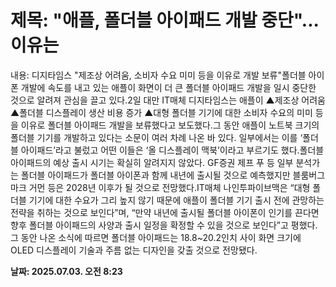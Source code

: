 # **제목: "애플, 폴더블 아이패드 개발 중단"...이유는**

  내용: 디지타임스 "제조상 어려움, 소비자 수요 미미 등을 이유로 개발 보류"폴더블 아이폰 개발에 속도를 내고 있는 애플이 화면이 더 큰 폴더블 아이패드 개발을 일시 중단한 것으로 알려져 관심을 끌고 있다.2일 대만 IT매체 디지타임스는 애플이 ▲제조상 어려움 ▲폴더블 디스플레이 생산 비용 증가 ▲대형 폴더블 기기에 대한 소비자 수요의 미미 등을 이유로 폴더블 아이패드 개발을 보류했다고 보도했다.그 동안 애플이 노트북 크기의 폴더블 기기를 개발하고 있다는 소문이 여러 차례 나온 바 있다. 일부에서는 이를 ‘폴더블 아이패드’라고 불렀고 어떤 이들은 ‘올 디스플레이 맥북’이라고 부르기도 했다.폴더블 아이패드의 예상 출시 시기는 확실히 알려지지 않았다. GF증권 제프 푸 등 일부 분석가는 폴더블 아이패드가 폴더블 아이폰과 함께 내년에 출시될 것으로 예측했지만 블룸버그 마크 거먼 등은 2028년 이후가 될 것으로 전망했다.IT매체 나인투파이브맥은 “대형 폴더블 기기에 대한 수요가 그리 높지 않기 때문에 애플이 폴더블 기기 출시 전에 관망하는 전략을 취하는 것으로 보인다”며, “만약 내년에 출시될 폴더블 아이폰이 인기를 끈다면 향후 폴더블 아이패드의 사양과 출시 일정을 확정할 수 있을 것으로 보인다”고 평했다.그 동안 나온 소식에 따르면 폴더블 아이패드는 18.8~20.2인치 사이 화면 크기에 OLED 디스플레이 기술과 주름 없는 디자인을 갖출 것으로 전망됐다.

  **날짜: 2025.07.03. 오전 8:23**